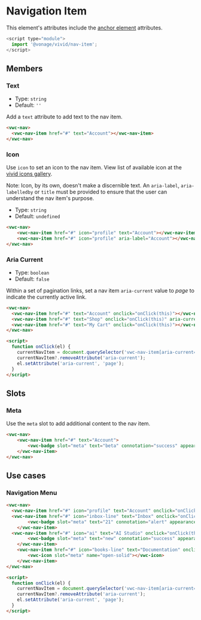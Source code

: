 # Navigation Item

This element's attributes include the [anchor element](https://developer.mozilla.org/en-US/docs/Web/HTML/Element/a) attributes.

```js
<script type="module">
  import '@vonage/vivid/nav-item';
</script>
```

## Members

### Text

- Type: `string`
- Default: `''`

Add a `text` attribute to add text to the nav item.

```html preview
<vwc-nav>
  <vwc-nav-item href="#" text="Account"></vwc-nav-item>
</vwc-nav>
```

### Icon

Use `icon` to set an icon to the nav item.
View list of available icon at the [vivid icons gallery](../../designs/icons-gallery).

Note: Icon, by its own, doesn't make a discernible text. An `aria-label`, `aria-labelledby` or `title` must be provided to ensure that the user can understand the nav item's purpose.

- Type: `string`
- Default: `undefined`

```html preview
<vwc-nav>
	<vwc-nav-item href="#" icon="profile" text="Account"></vwc-nav-item>
	<vwc-nav-item href="#" icon="profile" aria-label="Account"></vwc-nav-item>
</vwc-nav>
```

### Aria Current

- Type: `boolean`
- Default: `false`

Within a set of pagination links, set a nav item `aria-current` value to *page* to indicate the currently active link.

```html preview
<vwc-nav>
  <vwc-nav-item href="#" text="Account" onclick="onClick(this)"></vwc-nav-item>
  <vwc-nav-item href="#" text="Shop" onclick="onClick(this)" aria-current="page"></vwc-nav-item>
  <vwc-nav-item href="#" text="My Cart" onclick="onClick(this)"></vwc-nav-item>
</vwc-nav>

<script>
  function onClick(el) {
    currentNavItem = document.querySelector('vwc-nav-item[aria-current="page"]');
    currentNavItem?.removeAttribute('aria-current');
    el.setAttribute('aria-current', 'page');
  }
</script>
```

## Slots

### Meta

Use the `meta` slot to add additional content to the nav item.

```html preview
<vwc-nav>
	<vwc-nav-item href="#" text="Account">
		<vwc-badge slot="meta" text="beta" connotation="success" appearance="subtle" shape="pill"></vwc-badge>
	</vwc-nav-item>
</vwc-nav>
```

## Use cases

### Navigation Menu
```html preview
<vwc-nav>
  <vwc-nav-item href="#" icon="profile" text="Account" onclick="onClick(this)" aria-current="page" ></vwc-nav-item>
  <vwc-nav-item href="#" icon="inbox-line" text="Inbox" onclick="onClick(this)">
		<vwc-badge slot="meta" text="21" connotation="alert" appearance="subtle" shape="pill"></vwc-badge>
	</vwc-nav-item>
  <vwc-nav-item href="#" icon="ai" text="AI Studio" onclick="onClick(this)">
		<vwc-badge slot="meta" text="new" connotation="success" appearance="subtle" shape="pill"></vwc-badge>
	</vwc-nav-item>
	<vwc-nav-item href="#" icon="books-line" text="Documentation" onclick="onClick(this)">
		<vwc-icon slot="meta" name="open-solid"></vwc-icon>
	</vwc-nav-item>
</vwc-nav>

<script>
  function onClick(el) {
    currentNavItem = document.querySelector('vwc-nav-item[aria-current="page"]');
    currentNavItem?.removeAttribute('aria-current');
    el.setAttribute('aria-current', 'page');
  }
</script>
```

